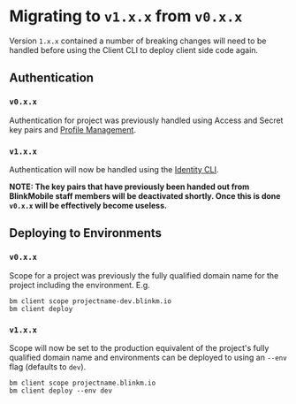 # Migrating to `v1.x.x` from `v0.x.x`

Version `1.x.x` contained a number of breaking changes will need to be handled before using the Client CLI to deploy client side code again.

## Authentication

### `v0.x.x`

Authentication for project was previously handled using Access and Secret key pairs and [Profile Management](https://github.com/blinkmobile/bm-profile/blob/master/README.md).

### `v1.x.x`

Authentication will now be handled using the [Identity CLI](https://github.com/blinkmobile/identity-cli/blob/master/README.md).

**NOTE: The key pairs that have previously been handed out from BlinkMobile staff members will be deactivated shortly. Once this is done `v0.x.x` will be effectively become useless.**

## Deploying to Environments

### `v0.x.x`

Scope for a project was previously the fully qualified domain name for the project including the environment. E.g.

```
bm client scope projectname-dev.blinkm.io
bm client deploy
```

### `v1.x.x`

Scope will now be set to the production equivalent of the project's fully qualified domain name and environments can be deployed to using an `--env` flag (defaults to `dev`).

```
bm client scope projectname.blinkm.io
bm client deploy --env dev
```
